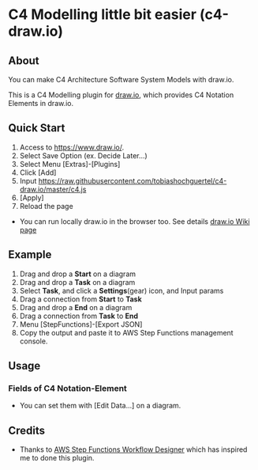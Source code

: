 # C4 Modelling little bit easier (c4-draw.io)

## About
 You can make C4 Architecture Software System Models with draw.io.
 
 This is a C4 Modelling plugin for [draw.io](https://github.com/tobiashochguertel/c4-draw.io), which provides C4 Notation Elements in draw.io.

## Quick Start
1. Access to https://www.draw.io/.
1. Select Save Option (ex. Decide Later...)
1. Select Menu [Extras]-[Plugins]
1. Click [Add]
1. Input https://raw.githubusercontent.com/tobiashochguertel/c4-draw.io/master/c4.js
1. [Apply]
1. Reload the page

- You can run locally draw.io in the browser too. See details [draw.io Wiki page](https://github.com/jgraph/draw.io/wiki/Building)


## Example
1. Drag and drop a **Start** on a diagram
1. Drag and drop a **Task** on a diagram
1. Select **Task**, and click a **Settings**(gear) icon, and Input params
1. Drag a connection from **Start** to **Task**
1. Drag and drop a **End** on a diagram
1. Drag a connection from **Task** to **End**
1. Menu [StepFunctions]-[Export JSON]
1. Copy the output and paste it to AWS Step Functions management console.

## Usage
### Fields of C4 Notation-Element 
- You can set them with [Edit Data...] on a diagram.

## Credits

- Thanks to [AWS Step Functions Workflow Designer](https://github.com/sakazuki/step-functions-draw.io) which has inspired me to done this plugin.